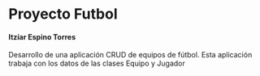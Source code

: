 # Proyecto Futbol

#### Itzíar Espino Torres

Desarrollo de una aplicación CRUD de equipos de fútbol.
Esta aplicación trabaja con los datos de las clases Equipo y Jugador
